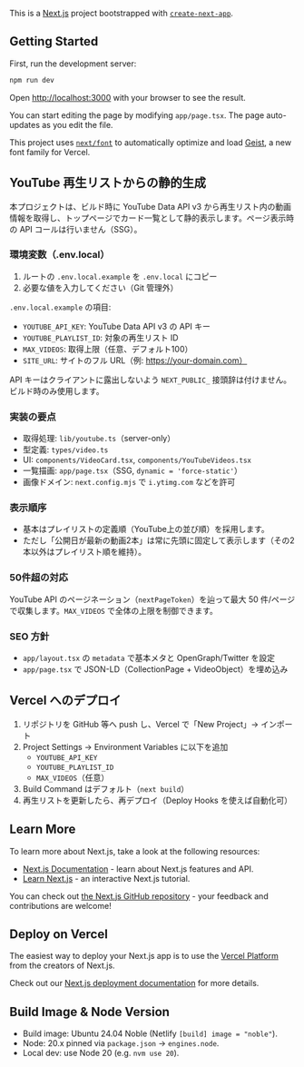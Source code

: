 This is a [Next.js](https://nextjs.org) project bootstrapped with [`create-next-app`](https://nextjs.org/docs/app/api-reference/cli/create-next-app).

## Getting Started

First, run the development server:

```bash
npm run dev
```

Open [http://localhost:3000](http://localhost:3000) with your browser to see the result.

You can start editing the page by modifying `app/page.tsx`. The page auto-updates as you edit the file.

This project uses [`next/font`](https://nextjs.org/docs/app/building-your-application/optimizing/fonts) to automatically optimize and load [Geist](https://vercel.com/font), a new font family for Vercel.

## YouTube 再生リストからの静的生成

本プロジェクトは、ビルド時に YouTube Data API v3 から再生リスト内の動画情報を取得し、トップページでカード一覧として静的表示します。ページ表示時の API コールは行いません（SSG）。

### 環境変数（.env.local）

1. ルートの `.env.local.example` を `.env.local` にコピー
2. 必要な値を入力してください（Git 管理外）

`.env.local.example` の項目:
- `YOUTUBE_API_KEY`: YouTube Data API v3 の API キー
- `YOUTUBE_PLAYLIST_ID`: 対象の再生リスト ID
- `MAX_VIDEOS`: 取得上限（任意、デフォルト100）
- `SITE_URL`: サイトのフル URL（例: https://your-domain.com）

API キーはクライアントに露出しないよう `NEXT_PUBLIC_` 接頭辞は付けません。ビルド時のみ使用します。

### 実装の要点

- 取得処理: `lib/youtube.ts`（server-only）
- 型定義: `types/video.ts`
- UI: `components/VideoCard.tsx`, `components/YouTubeVideos.tsx`
- 一覧描画: `app/page.tsx`（SSG, `dynamic = 'force-static'`）
- 画像ドメイン: `next.config.mjs` で `i.ytimg.com` などを許可

### 表示順序

- 基本はプレイリストの定義順（YouTube上の並び順）を採用します。
- ただし「公開日が最新の動画2本」は常に先頭に固定して表示します（その2本以外はプレイリスト順を維持）。

### 50件超の対応

YouTube API のページネーション（`nextPageToken`）を辿って最大 50 件/ページで収集します。`MAX_VIDEOS` で全体の上限を制御できます。

### SEO 方針

- `app/layout.tsx` の `metadata` で基本メタと OpenGraph/Twitter を設定
- `app/page.tsx` で JSON-LD（CollectionPage + VideoObject）を埋め込み

## Vercel へのデプロイ

1. リポジトリを GitHub 等へ push し、Vercel で「New Project」→ インポート
2. Project Settings → Environment Variables に以下を追加
   - `YOUTUBE_API_KEY`
   - `YOUTUBE_PLAYLIST_ID`
   - `MAX_VIDEOS`（任意）
3. Build Command はデフォルト（`next build`）
4. 再生リストを更新したら、再デプロイ（Deploy Hooks を使えば自動化可）

## Learn More

To learn more about Next.js, take a look at the following resources:

- [Next.js Documentation](https://nextjs.org/docs) - learn about Next.js features and API.
- [Learn Next.js](https://nextjs.org/learn) - an interactive Next.js tutorial.

You can check out [the Next.js GitHub repository](https://github.com/vercel/next.js) - your feedback and contributions are welcome!

## Deploy on Vercel

The easiest way to deploy your Next.js app is to use the [Vercel Platform](https://vercel.com/new?utm_medium=default-template&filter=next.js&utm_source=create-next-app&utm_campaign=create-next-app-readme) from the creators of Next.js.

Check out our [Next.js deployment documentation](https://nextjs.org/docs/app/building-your-application/deploying) for more details.

## Build Image & Node Version

- Build image: Ubuntu 24.04 Noble (Netlify `[build] image = "noble"`).
- Node: 20.x pinned via `package.json` → `engines.node`.
- Local dev: use Node 20 (e.g. `nvm use 20`).
